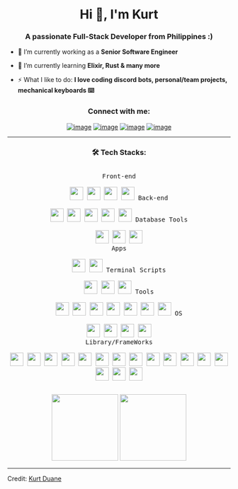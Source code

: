 <h1 align="center">Hi 👋, I'm Kurt</h1>
<h3 align="center">A passionate Full-Stack Developer from Philippines :)</h3>

- 💼 I’m currently working as a **Senior Software Engineer**

- 🌱 I’m currently learning **Elixir, Rust & many more**

- ⚡ What I like to do: **I love coding discord bots, personal/team projects, mechanical keyboards ⌨️**

<h3 align="center">Connect with me:</h3>
<div align="center">

[![image](https://img.shields.io/badge/LinkedIn-0077B5?style=for-the-badge&logo=linkedin&logoColor=white)](https://www.linkedin.com/in/kurt-duane-alagar-a917a2221/)
[![image](https://img.shields.io/badge/Facebook-1877F2?style=for-the-badge&logo=facebook&logoColor=white)](https://www.facebook.com/Duane.Five/)
[![image](https://img.shields.io/badge/Twitter-1DA1F2?style=for-the-badge&logo=twitter&logoColor=white)](https://twitter.com/kurtduaneee)
[![image](https://img.shields.io/badge/Gmail-D14836?style=for-the-badge&logo=gmail&logoColor=white)](mailto:kurtduane5@gmail.com)
  
</div>

------

<h3 align="center">🛠️ Tech Stacks:</h3>

<p style="display: inline-block;" align="center">
  <kbd>
    <kbd>Front-end</kbd>
    <br>
    <br>
    <img width="30px" src="https://cdn.jsdelivr.net/gh/devicons/devicon/icons/html5/html5-original.svg" /> 
    <img width="30px" src="https://cdn.jsdelivr.net/gh/devicons/devicon/icons/css3/css3-plain.svg" /> 
    <img width="30px" src="https://cdn.jsdelivr.net/gh/devicons/devicon/icons/sass/sass-original.svg" /> 
    <img width="30px" src="https://cdn.jsdelivr.net/gh/devicons/devicon/icons/javascript/javascript-original.svg" />
  </kbd>
  <kbd>
    <kbd>Back-end</kbd>
    <br>
    <br>
    <img width="30px" src="https://cdn.jsdelivr.net/gh/devicons/devicon/icons/php/php-original.svg" />
    <img width="30px" src="https://cdn.jsdelivr.net/gh/devicons/devicon/icons/typescript/typescript-original.svg" />
    <img width="30px" src="https://cdn.jsdelivr.net/gh/devicons/devicon/icons/nodejs/nodejs-original.svg" />
    <img width="30px" src="https://cdn.jsdelivr.net/gh/devicons/devicon/icons/python/python-original.svg" />
    <img width="30px" src="https://cdn.jsdelivr.net/gh/devicons/devicon/icons/elixir/elixir-original-wordmark.svg" />
  </kbd>
    <kbd>
    <kbd>Database Tools</kbd>
    <br>
    <br>
    <img width="30px" src="https://cdn.jsdelivr.net/gh/devicons/devicon/icons/mysql/mysql-original-wordmark.svg" />
    <img width="30px" src="https://cdn.jsdelivr.net/gh/devicons/devicon/icons/mongodb/mongodb-original.svg" />
    <img width="30px" src="https://cdn.jsdelivr.net/gh/devicons/devicon/icons/postgresql/postgresql-original.svg" />
  </kbd>
  <br>
  <kbd>
    <kbd>Apps</kbd>
    <br>
    <br>
    <img width="30px" src="https://cdn.jsdelivr.net/gh/devicons/devicon/icons/dart/dart-original.svg" />
    <img width="30px" src="https://cdn.jsdelivr.net/gh/devicons/devicon/icons/flutter/flutter-original.svg" />
  </kbd>
  <kbd>
    <kbd>Terminal Scripts</kbd>
    <br>
    <br>
    <img width="30px" src="https://cdn.jsdelivr.net/gh/devicons/devicon/icons/ssh/ssh-original-wordmark.svg" />
    <img width="30px" src="https://cdn.jsdelivr.net/gh/devicons/devicon/icons/bash/bash-original.svg" />
    <img width="30px" src="https://github.com/termux/termux-app/raw/master/app/src/main/res/mipmap-xxxhdpi/ic_launcher.png" />
  </kbd>
  <kbd>
    <kbd>Tools</kbd>
    <br>
    <br>
    <img width="30px" src="https://cdn.jsdelivr.net/gh/devicons/devicon/icons/vscode/vscode-original.svg" />
    <img width="30px" src="https://cdn.jsdelivr.net/gh/devicons/devicon/icons/bitbucket/bitbucket-original.svg" />
    <img width="30px" src="https://cdn.jsdelivr.net/gh/devicons/devicon/icons/jira/jira-original.svg" />
    <img width="30px" src="https://cdn.jsdelivr.net/gh/devicons/devicon/icons/confluence/confluence-original.svg" />
    <img width="30px" src="https://cdn.jsdelivr.net/gh/devicons/devicon/icons/npm/npm-original-wordmark.svg" />
    <img width="30px" src="https://cdn.jsdelivr.net/gh/devicons/devicon/icons/git/git-original.svg" />
    <img width="30px" src="https://cdn.jsdelivr.net/gh/devicons/devicon/icons/composer/composer-line.svg" />
  </kbd>
    <kbd>
    <kbd>OS</kbd>
    <br>
    <br>
    <img width="30px" src="https://cdn.jsdelivr.net/gh/devicons/devicon/icons/linux/linux-original.svg" />
    <img width="30px" src="https://cdn.jsdelivr.net/gh/devicons/devicon/icons/ubuntu/ubuntu-plain.svg" />
    <img width="30px" src="https://cdn.jsdelivr.net/gh/devicons/devicon/icons/apple/apple-original.svg" />
    <img width="30px" src="https://cdn.jsdelivr.net/gh/devicons/devicon/icons/windows8/windows8-original.svg" />
  </kbd>
  <br>
    <kbd>
    <kbd>Library/FrameWorks</kbd>
    <br>
    <br>
    <img width="30px" src="https://cdn.jsdelivr.net/gh/devicons/devicon/icons/laravel/laravel-original.svg" />
    <img width="30px" src="https://cdn.jsdelivr.net/gh/devicons/devicon/icons/nestjs/nestjs-original.svg" />
    <img width="30px" src="https://cdn.jsdelivr.net/gh/devicons/devicon/icons/cakephp/cakephp-plain.svg" />
    <img width="30px" src="https://cdn.jsdelivr.net/gh/devicons/devicon/icons/codeigniter/codeigniter-plain.svg" />
    <img width="30px" src="https://cdn.jsdelivr.net/gh/devicons/devicon/icons/vuejs/vuejs-original.svg" />
    <img width="30px" src="https://cdn.jsdelivr.net/gh/devicons/devicon/icons/nuxtjs/nuxtjs-original.svg" />
    <img width="30px" src="https://cdn.jsdelivr.net/gh/devicons/devicon/icons/svelte/svelte-original.svg" />
    <img width="30px" src="https://cdn.jsdelivr.net/gh/devicons/devicon/icons/handlebars/handlebars-original.svg" />
    <img width="30px" src="https://cdn.jsdelivr.net/gh/devicons/devicon/icons/tailwindcss/tailwindcss-original.svg" />
    <img width="30px" src="https://cdn.jsdelivr.net/gh/devicons/devicon/icons/bootstrap/bootstrap-original.svg" />
    <img width="30px" src="https://cdn.jsdelivr.net/gh/devicons/devicon/icons/vuetify/vuetify-original.svg" />
    <img width="30px" src="https://cdn.jsdelivr.net/gh/devicons/devicon/icons/materialui/materialui-original.svg" />
    <img width="30px" src="https://cdn.jsdelivr.net/gh/devicons/devicon/icons/jquery/jquery-original.svg" />
    <img width="30px" src="https://cdn.jsdelivr.net/gh/devicons/devicon/icons/discordjs/discordjs-original.svg" />
    <img width="30px" src="https://cdn.jsdelivr.net/gh/devicons/devicon/icons/phoenix/phoenix-original-wordmark.svg" />
    <img width="30px" src="https://cdn.jsdelivr.net/gh/devicons/devicon/icons/astro/astro-original.svg" />
    
  </kbd>
</p>

<p align= "center">
  <img height= "150" src="https://github-readme-stats.vercel.app/api?username=duanekurt&theme=github_dark&show_icons=true" />
  <img height= "150" src="https://github-readme-stats.vercel.app/api/top-langs/?username=duanekurt&theme=github_dark&layout=compact" />
</p>

------

Credit: [Kurt Duane](https://github.com/duanekurt)
